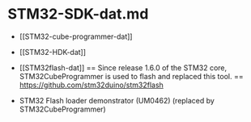 
# STM32-SDK-dat.md

- [[STM32-cube-programmer-dat]]

- [[STM32-HDK-dat]]

- [[STM32flash-dat]] == Since release 1.6.0 of the STM32 core, STM32CubeProgrammer is used to flash and replaced this tool. == https://github.com/stm32duino/stm32flash

- STM32 Flash loader demonstrator (UM0462) (replaced by STM32CubeProgrammer)